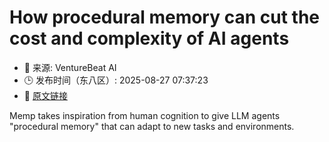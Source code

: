 # How procedural memory can cut the cost and complexity of AI agents
- 📅 来源: VentureBeat AI
- 🕒 发布时间（东八区）: 2025-08-27 07:37:23
- 🔗 [原文链接](https://venturebeat.com/ai/how-procedural-memory-can-cut-the-cost-and-complexity-of-ai-agents/)

Memp takes inspiration from human cognition to give LLM agents "procedural memory" that can adapt to new tasks and environments.